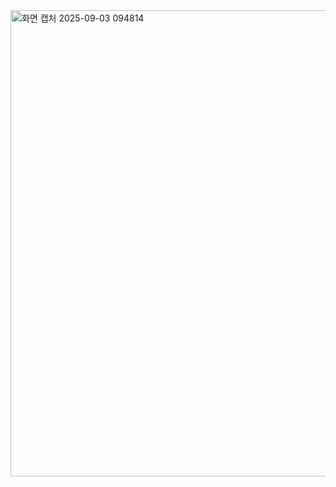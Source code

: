 <img width="1333" height="746" alt="화면 캡처 2025-09-03 094814" src="https://github.com/user-attachments/assets/d96f7000-9ebe-42dd-a401-8d0aadba7bf4" />
